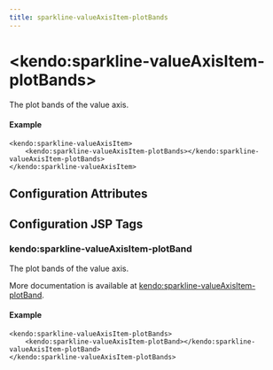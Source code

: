 ```yaml
---
title: sparkline-valueAxisItem-plotBands
---
```


# \<kendo:sparkline-valueAxisItem-plotBands\>

The plot bands of the value axis.

#### Example
    <kendo:sparkline-valueAxisItem>
        <kendo:sparkline-valueAxisItem-plotBands></kendo:sparkline-valueAxisItem-plotBands>
    </kendo:sparkline-valueAxisItem>

## Configuration Attributes


##  Configuration JSP Tags

### kendo:sparkline-valueAxisItem-plotBand

The plot bands of the value axis.

More documentation is available at [kendo:sparkline-valueAxisItem-plotBand](/kendo-ui/api/wrappers/jsp/sparkline/valueaxisitem-plotband).

#### Example

    <kendo:sparkline-valueAxisItem-plotBands>
        <kendo:sparkline-valueAxisItem-plotBand></kendo:sparkline-valueAxisItem-plotBand>
    </kendo:sparkline-valueAxisItem-plotBands>

